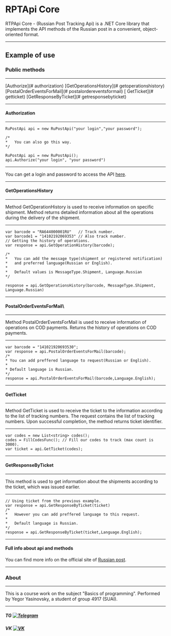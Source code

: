 # RPTApi Core
RTPApi Core - (Russian Post Tracking Api) is a .NET Core library that implements the API methods of the Russian post in a convenient, object-oriented format.

___
## Example of use

### Public methods
___
[Authorize](# authorization)
[GetOperationsHistory](# getoperationshistory)
[PostalOrderEventsForMail](# postalordereventsformail)
[ GetTicket](#  getticket)
[GetResponseByTicket](# getresponsebyticket)
___
####  Authorization
___
	RuPostApi api = new RuPostApi("your login","your password");
	
	/*
	*	You can also go this way.
	*/
	
	RuPostApi api = new RuPostApi();
	api.Authorize("your login", "your password")
___
You can get a login and password to access the API [here](https://tracking.pochta.ru/main).
___
#### GetOperationsHistory
___
Method GetOperationHistory is used to receive information on specific shipment. 
Method returns detailed information about all the operations during the delivery of the shipment.
___
	var barcode = "RA644000001RU" 	// Track number.
	var barcode1 = "14102192069353" // Also track number.
	// Getting the history of operations.
	var response = api.GetOperationHistory(barcode);
	
	/*
	*	You can add the message type(shipment or registered notification) 
	*	and preferred language(Russian or English).
	*	
	*	Default values is MessageType.Shipment, Language.Russian
	*/
	
	response = api.GetOperationsHistory(barcode, MessageType.Shipment, Language.Russian)
___
#### PostalOrderEventsForMail\
___
Method PostalOrderEventsForMail  is used to receive information of operations on COD payments.
Returns the history of operations on COD payments.
___
	var barcode = "141021920693530";
	var response = api.PostalOrderEventsForMail(barcode);
	/*
	* You can add preffered language to request(Russian or English).
	*  
	* Default language is Russian.
	*/
	response = api.PostalOrderEventsForMail(barcode,Language.English);
___
#### GetTicket
___
Method GetTicket is used to receive the ticket to the information according to the list of tracking numbers. 
The request contains the list of tracking numbers. Upon successful completion, the method returns ticket identifier.
___

	var codes = new List<string> codes();
	codes = FillCodesFunc(); // Fill our codes to track (max count is 3000).
	var ticket = api.GetTicket(codes);

___
#### GetResponseByTicket
___
This method is used to get information about the shipments according to the ticket, which was issued earlier.
___

	// Using ticket from the previous example.
	var response = api.GetResponseByTicket(ticket)
	/*
	*	However you can add preffered language to this request.
	*	 
	*	Default language is Russian.
	*/
	response = api.GetResponseByTicket(ticket,Language.English);
___
#### Full info about api and methods
You can find more info on the official site of [Russian post](https://tracking.pochta.ru/specification).

___
### About
___
This is a course work on the subject "Basics of programming". 
Performed by Yegor Yasinovsky, a student of group 4917 (SUAI).

___

##### TG [![Telegram](https://a.deviantart.net/avatars/t/o/tomazzo.png?6)](https://t.me/nide_1241) 
##### VK [![VK](https://sun9-29.userapi.com/c830108/v830108098/89ab/VzZ4pTxSNig.jpg?ava=1)](https://vk.com/yasinovskiy_egor)
	